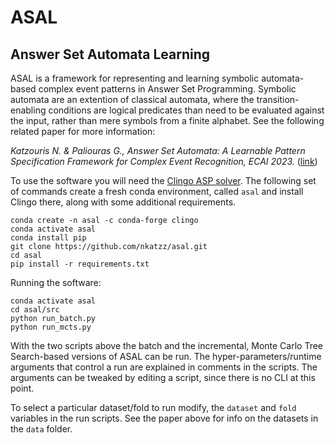# ASAL
Answer Set Automata Learning
----------------------------

ASAL is a framework for representing and learning symbolic automata-based complex event patterns in Answer Set Programming. Symbolic automata are an extention of classical automata, where the transition-enabling conditions are logical predicates than need to be evaluated against the input, rather than mere symbols from a finite alphabet. See the following related paper for more information:

_Katzouris N. & Paliouras G., Answer Set Automata: A Learnable Pattern Specification Framework for Complex Event Recognition, ECAI 2023._ ([link](https://cer.iit.demokritos.gr/publications/papers/2022/ilp-2022.pdf))

To use the software you will need the [Clingo ASP solver](https://potassco.org/clingo). The following set of commands create a fresh conda environment, called ```asal``` and install Clingo there, along with some additional requirements. 

```
conda create -n asal -c conda-forge clingo
conda activate asal
conda install pip
git clone https://github.com/nkatzz/asal.git
cd asal
pip install -r requirements.txt
```

Running the software:
```
conda activate asal
cd asal/src
python run_batch.py
python run_mcts.py
```


With the two scripts above the batch and the incremental, Monte Carlo Tree Search-based versions of ASAL can be run. The hyper-parameters/runtime arguments that control a run are explained in comments in the scripts. The arguments can be tweaked by editing a script, since there is no CLI at this point. 

To select a particular dataset/fold to run modify, the ```dataset``` and ```fold``` variables in the run scripts. See the paper above for info on the datasets in the ```data``` folder.

<!---
To use RPNI/EDSM the LearnLib library is required: https://learnlib.de/. Follow the instructions to install the software. Then use the ```to_rpni``` method in ```src/asal/auxils.py``` to convert the input seqs to RPNI format, by providing the path to a train/test file and follow the LearnLib instructions to run the respective methods (rpni/edsm).
--->
